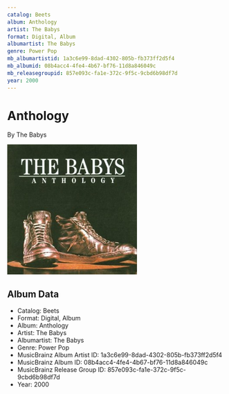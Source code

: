 ```yaml
---
catalog: Beets
album: Anthology
artist: The Babys
format: Digital, Album
albumartist: The Babys
genre: Power Pop
mb_albumartistid: 1a3c6e99-8dad-4302-805b-fb373ff2d5f4
mb_albumid: 08b4acc4-4fe4-4b67-bf76-11d8a846049c
mb_releasegroupid: 857e093c-fa1e-372c-9f5c-9cbd6b98df7d
year: 2000
---
```


# Anthology

By The Babys

![](../../assets/beetscovers/The_Babys-Anthology.jpg)

## Album Data

- Catalog: Beets
- Format: Digital, Album
- Album: Anthology
- Artist: The Babys
- Albumartist: The Babys
- Genre: Power Pop
- MusicBrainz Album Artist ID: 1a3c6e99-8dad-4302-805b-fb373ff2d5f4
- MusicBrainz Album ID: 08b4acc4-4fe4-4b67-bf76-11d8a846049c
- MusicBrainz Release Group ID: 857e093c-fa1e-372c-9f5c-9cbd6b98df7d
- Year: 2000

